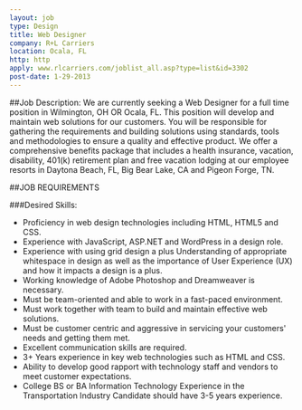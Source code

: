 ```yaml
---
layout: job
type: Design
title: Web Designer
company: R+L Carriers
location: Ocala, FL
http: http
apply: www.rlcarriers.com/joblist_all.asp?type=list&id=3302
post-date: 1-29-2013
---
```


##Job Description:
We are currently seeking a Web Designer for a full time position in Wilmington, OH OR Ocala, FL. This position will develop and maintain web solutions for our customers. You will be responsible for gathering the requirements and building solutions using standards, tools and methodologies to ensure a quality and effective product. We offer a comprehensive benefits package that includes a health insurance, vacation, disability, 401(k) retirement plan and free vacation lodging at our employee resorts in Daytona Beach, FL, Big Bear Lake, CA and Pigeon Forge, TN. 

##JOB REQUIREMENTS

###Desired Skills: 
* Proficiency in web design technologies including HTML, HTML5 and CSS. 
* Experience with JavaScript, ASP.NET and WordPress in a design role. 
* Experience with using grid design a plus Understanding of appropriate whitespace in design as well as the importance of User Experience (UX) and how it impacts a design is a plus.
* Working knowledge of Adobe Photoshop and Dreamweaver is necessary. 
* Must be team-oriented and able to work in a fast-paced environment. 
* Must work together with team to build and maintain effective web solutions. 
* Must be customer centric and aggressive in servicing your customers' needs and getting them met. 
* Excellent communication skills are required. 
* 3+ Years experience in key web technologies such as HTML and CSS. 
* Ability to develop good rapport with technology staff and vendors to meet customer expectations. 
* College BS or BA Information Technology Experience in the Transportation Industry Candidate should have 3-5 years experience.